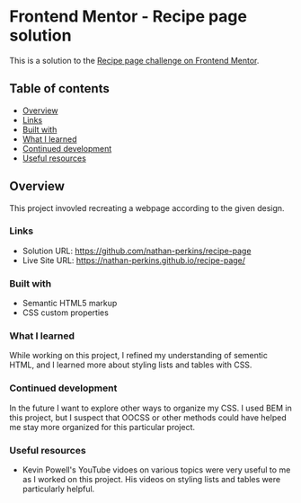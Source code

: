 # Frontend Mentor - Recipe page solution

This is a solution to the [Recipe page challenge on Frontend Mentor](https://www.frontendmentor.io/challenges/recipe-page-KiTsR8QQKm).

## Table of contents

- [Overview](#overview)
- [Links](#links)
- [Built with](#built-with)
- [What I learned](#what-i-learned)
- [Continued development](#continued-development)
- [Useful resources](#useful-resources)

## Overview

This project invovled recreating a webpage according to the given design.

### Links

- Solution URL: https://github.com/nathan-perkins/recipe-page
- Live Site URL: https://nathan-perkins.github.io/recipe-page/

### Built with

- Semantic HTML5 markup
- CSS custom properties

### What I learned

While working on this project, I refined my understanding of sementic HTML, and I learned more about styling lists and tables with CSS.

### Continued development

In the future I want to explore other ways to organize my CSS. I used BEM in this project, but I suspect that OOCSS or other methods could have helped me stay more organized for this particular project.

### Useful resources

- Kevin Powell's YouTube vidoes on various topics were very useful to me as I worked on this project. His videos on styling lists and tables were particularly helpful.

